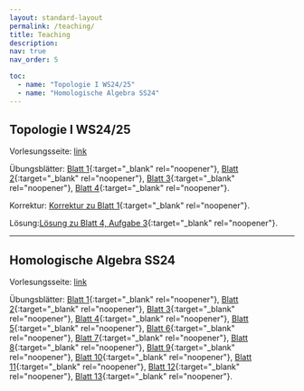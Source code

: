 ```yaml
---
layout: standard-layout
permalink: /teaching/
title: Teaching
description: 
nav: true
nav_order: 5

toc:
  - name: "Topologie I WS24/25"
  - name: "Homologische Algebra SS24"
---
```


## Topologie I WS24/25

Vorlesungsseite: [link](https://www.math.uni-duesseldorf.de/~zibrowius/2024ws_top.html)

Übungsblätter:
[Blatt 1](/assets/pdf/TopologieWS2425/Topologie_Blatt01.pdf){:target="_blank" rel="noopener"}, 
[Blatt 2](/assets/pdf/TopologieWS2425/Topologie_Blatt02.pdf){:target="_blank" rel="noopener"},
[Blatt 3](/assets/pdf/TopologieWS2425/Topologie_Blatt03.pdf){:target="_blank" rel="noopener"},
[Blatt 4](/assets/pdf/TopologieWS2425/Topologie_Blatt04.pdf){:target="_blank" rel="noopener"}.

Korrektur:
[Korrektur zu Blatt 1](/assets/pdf/TopologieWS2425/Topologie_Blatt01_Korrektur.pdf){:target="_blank" rel="noopener"}.

Lösung:[Lösung zu Blatt 4, Aufgabe 3](/assets/pdf/TopologieWS2425/Topologie_Blatt04_Aufgabe3_Loesung.pdf){:target="_blank" rel="noopener"}.

---
## Homologische Algebra SS24

Vorlesungsseite: [link](https://www.math.uni-duesseldorf.de/~zibrowius/2024ss_HA.html)

Übungsblätter:
[Blatt 1](/assets/pdf/HomologischeAlgebraSS24/Homologische_Algebra_Blatt01.pdf){:target="_blank" rel="noopener"}, 
[Blatt 2](/assets/pdfHomologischeAlgebraSS24//Homologische_Algebra_Blatt02.pdf){:target="_blank" rel="noopener"},
[Blatt 3](/assets/pdf/HomologischeAlgebraSS24/Homologische_Algebra_Blatt03.pdf){:target="_blank" rel="noopener"},
[Blatt 4](/assets/pdf/HomologischeAlgebraSS24/Homologische_Algebra_Blatt04.pdf){:target="_blank" rel="noopener"},
[Blatt 5](/assets/pdf/HomologischeAlgebraSS24/Homologische_Algebra_Blatt05.pdf){:target="_blank" rel="noopener"},
[Blatt 6](/assets/pdf/HomologischeAlgebraSS24/Homologische_Algebra_Blatt06.pdf){:target="_blank" rel="noopener"},
[Blatt 7](/assets/pdf/HomologischeAlgebraSS24/Homologische_Algebra_Blatt07.pdf){:target="_blank" rel="noopener"},
[Blatt 8](/assets/pdf/HomologischeAlgebraSS24/Homologische_Algebra_Blatt08.pdf){:target="_blank" rel="noopener"},
[Blatt 9](/assets/pdf/HomologischeAlgebraSS24/Homologische_Algebra_Blatt09.pdf){:target="_blank" rel="noopener"},
[Blatt 10](/assets/pdf/HomologischeAlgebraSS24/Homologische_Algebra_Blatt10.pdf){:target="_blank" rel="noopener"},
[Blatt 11](/assets/pdf/HomologischeAlgebraSS24/Homologische_Algebra_Blatt11.pdf){:target="_blank" rel="noopener"},
[Blatt 12](/assets/pdf/HomologischeAlgebraSS24/Homologische_Algebra_Blatt12.pdf){:target="_blank" rel="noopener"},
[Blatt 13](/assets/pdf/HomologischeAlgebraSS24/Homologische_Algebra_Blatt13.pdf){:target="_blank" rel="noopener"}.
